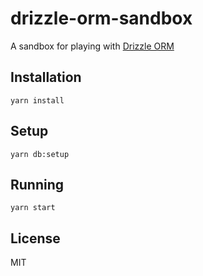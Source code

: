 # drizzle-orm-sandbox

A sandbox for playing with [Drizzle ORM](https://orm.drizzle.team/)

## Installation

`yarn install`

## Setup

`yarn db:setup`

## Running

`yarn start`

## License

MIT
